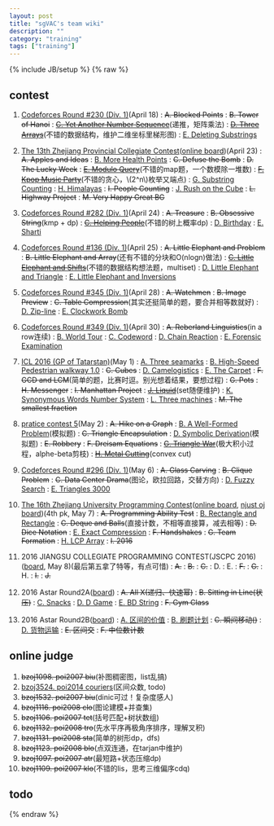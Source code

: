 ```yaml
---
layout: post
title: "sgVAC's team wiki"
description: ""
category: "training"
tags: ["training"]
---
```

{% include JB/setup %}
{% raw %}

## contest

1. [Codeforces Round #230 (Div. 1)][1](April 18)
:  <del>A. Blocked Points</del>
:  <del>B. Tower of Hanoi</del>
:  <del>[C. Yet Another Number Sequence][2]</del>(递推，矩阵乘法)
:  <del>[D. Three Arrays][3]</del>(不错的数据结构，维护二维坐标里梯形图)
:  [E. Deleting Substrings][4]

2. [The 13th Zhejiang Provincial Collegiate Contest][5]([online board][6])(April 23)
: <del>A. Apples and Ideas</del>
: [B. More Health Points][7]
: <del>C. Defuse the Bomb</del>
: <del>D. The Lucky Week</del>
: <del>[E. Modulo Query][8]</del>(不错的map题，一个数模除一堆数)
: <del>[F. Kpop Music Party][9]</del>(不错的贪心，\\(2^n\\)枚举又端点)
: [G. Substring Counting][10]
: [H. Himalayas][11]
: <del>I. People Counting</del>
: [J. Rush on the Cube][12]
: <del>L. Highway Project</del>
: <del>M. Very Happy Great BG</del>

3. [Codeforces Round #282 (Div. 1)][13](April 24)
:  <del>A. Treasure</del>
:  <del>B. Obsessive String</del>(kmp + dp)
:  <del>[C. Helping People][14]</del>(不错的树上概率dp)
:  [D. Birthday][15]
:  [E. Sharti][16]

4. [Codeforces Round #136 (Div. 1)][17](April 25)
:  <del>A. Little Elephant and Problem</del>
:  <del>B. Little Elephant and Array</del>(还有不错的分块和O(nlogn)做法)
:  <del>[C. Little Elephant and Shifts][18]</del>(不错的数据结构想法题，multiset)
:  [D. Little Elephant and Triangle][19]
:  [E. Little Elephant and Inversions][20]

5. [Codeforces Round #345 (Div. 1)][21](April 28)
:  <del>A. Watchmen</del>
:  <del>B. Image Preview</del>
:  <del>C. Table Compression</del>(其实还挺简单的题，要合并相等数就好)
:  [D. Zip-line][22]
:  [E. Clockwork Bomb][23]

6. [Codeforces Round #349 (Div. 1)][24](April 30)
:  <del>A. Reberland Linguistics</del>(in a row连续)
:  [B. World Tour][25]
:  [C. Codeword][26]
:  [D. Chain Reaction][27]
:  [E. Forensic Examination][28]

7. [ICL 2016 (GP of Tatarstan)][29](May 1)
:  [A. Three seamarks][30]
:  [B. High-Speed Pedestrian walkway 1.0][31]
:  <del>C. Cubes</del>
:  [D. Camelogistics][32]
:  [E. The Carpet][33]
:  <del>F. GCD and LCM</del>(简单的题，比赛时逗。别光想着结果，要想过程)
:  <del>G. Pots</del>
:  <del>H. Messenger</del>
:  <del>I. Manhattan Project</del>
:  <del>[J. Liquid][34]</del>(set随便维护)
:  [K. Synonymous Words Number System][35]
:  [L. Three machines][36]
:  <del>M. The smallest fraction</del>

8. [pratice contest 5][37](May 2)
:  <del>A. Hike on a Graph</del>
:  [B. A Well-Formed Problem][38](模拟题)
:  <del>C. Triangle Encapsulation</del>
:  [D. Symbolic Derivation][39](模拟题)
:  <del>E. Robbery</del>
:  <del>F. Dreisam Equations</del>
:  <del>[G. Triangle War][40]</del>(极大积小过程，alphe-beta剪枝)
:  <del>[H. Metal Cutting][41]</del>(convex cut)

9. [Codeforces Round #296 (Div. 1)][42](May 6)
:  <del>A. Glass Carving</del>
:  <del>B. Clique Problem</del>
:  <del>C. Data Center Drama</del>(图论，欧拉回路，交替方向)
:  [D. Fuzzy Search][43]
:  [E. Triangles 3000][44]

10. [The 16th Zhejiang University Programming Contest][45]([online board][46], [njust oj board][47])(4th pk, May 7)
:   <del>A. Programming Ability Test</del>
:   [B. Rectangle and Rectangle][48]
:   <del>C. Deque and Balls</del>(直接计数，不相等直接算，减去相等)
:   <del>D. Dice Notation</del>
:   [E. Exact Compression][49]
:   <del>F. Handshakes</del>
:   <del>G. Team Formation</del>
:   [H. LCP Array][50]
:   <del>I. 2016</del>

11. 2016 JIANGSU COLLEGIATE PROGRAMMING CONTEST(JSCPC 2016)([board][51], May 8)(最后第五拿了特等，有点可惜)
:   <del>A.</del>
:   <del>B.</del>
:   <del>C.</del>
:   D.
:   E.
:   <del>F.</del>
:   <del>G.</del>
:   H.
:   <del>I.</del>
:   <del>J.</del>

12. 2016 Astar Round2A([board][52])
:   <del>A. All X(递归、快速幂)</del>
:   <del>B. Sitting in Line(状压)</del>
:   [C. Snacks][53]
:   [D. D Game][54]
:   [E. BD String][55]
:   <del>F. Gym Class</del>

13. 2016 Astar Round2B([board][56])
:   [A. 区间的价值][57]
:   [B. 刷题计划][58]
:   <del>C. 瞬间移动()</del>
:   [D. 货物运输][59]
:   <del>E. 区间交</del>
:   <del>F. 中位数计数</del>


## online judge

1. <del>bzoj1098. poi2007 biu</del>(补图稠密图，list乱搞)
2. [bzoj3524. poi2014 couriers][10000](区间众数, todo)
3. <del>bzoj1532. poi2007 biu</del>(dinic可过！复杂度感人)
4. <del>bzoj1116. poi2008 clo</del>(图论建模+并查集)
5. <del>bzoj1106. poi2007 tet</del>(括号匹配+树状数组)
6. <del>bzoj1132. poi2008 tro</del>(先水平序再极角序排序，理解叉积)
7. <del>bzoj1131. poi2008 sta</del>(简单的树形dp，dfs)
8. <del>bzoj1123. poi2008 blo</del>(点双连通，在tarjan中维护)
9. <del>bzoj1097. poi2007 atr</del>(最短路+状态压缩dp)
10. <del>bzoj1109. poi2007 klo</del>(不错的lis，思考三维偏序cdq)

## todo

[1]: http://codeforces.com/contest/392
[2]: http://codeforces.com/contest/392/problem/C
[3]: http://codeforces.com/contest/392/problem/D
[4]: http://codeforces.com/contest/392/problem/E

[5]: http://acm.zju.edu.cn/zjp2016/ranklist/index.html?plg_nld=1&plg_uin=1&plg_auth=1&plg_nld=1&plg_usr=1&plg_vkey=1&plg_dev=1
[6]: http://acm.zju.edu.cn/onlinejudge/showContestRankList.do?contestId=369
[7]: http://acm.zju.edu.cn/onlinejudge/showProblem.do?problemCode=3937
[8]: http://acm.zju.edu.cn/onlinejudge/showProblem.do?problemCode=3940
[9]: http://acm.zju.edu.cn/onlinejudge/showProblem.do?problemCode=3941
[10]: http://acm.zju.edu.cn/onlinejudge/showProblem.do?problemCode=3942
[11]: http://acm.zju.edu.cn/onlinejudge/showProblem.do?problemCode=3943
[12]: http://acm.zju.edu.cn/onlinejudge/showProblem.do?problemCode=3945

[13]: http://codeforces.com/contest/494
[14]: http://codeforces.com/contest/494/problem/C
[15]: http://codeforces.com/contest/494/problem/D
[16]: http://codeforces.com/contest/494/problem/E

[17]: http://codeforces.com/contest/220
[18]: http://codeforces.com/contest/220/problem/C
[19]: http://codeforces.com/contest/220/problem/D
[20]: http://codeforces.com/contest/220/problem/E

[21]: http://codeforces.com/contest/650
[22]: http://codeforces.com/contest/650/problem/D
[23]: http://codeforces.com/contest/650/problem/E

[24]: http://codeforces.com/contest/666
[25]: http://codeforces.com/contest/666/problem/B
[26]: http://codeforces.com/contest/666/problem/C
[27]: http://codeforces.com/contest/666/problem/D
[28]: http://codeforces.com/contest/666/problem/E

[29]: http://codeforces.com/gym/100942
[30]: http://codeforces.com/gym/100942/problem/A
[31]: http://codeforces.com/gym/100942/problem/B
[32]: http://codeforces.com/gym/100942/problem/D
[33]: http://codeforces.com/gym/100942/problem/E
[34]: http://codeforces.com/gym/100942/problem/J
[35]: http://codeforces.com/gym/100942/problem/J
[36]: http://codeforces.com/gym/100942/problem/L

[37]: https://njoj.org/Contest/779
[38]: http://acm.zju.edu.cn/onlinejudge/showProblem.do?problemCode=1116
[39]: http://acm.zju.edu.cn/onlinejudge/showProblem.do?problemCode=1138
[40]: http://acm.zju.edu.cn/onlinejudge/showProblem.do?problemCode=1155
[41]: http://acm.zju.edu.cn/onlinejudge/showProblem.do?problemCode=1185

[42]: http://codeforces.com/contest/528
[43]: http://codeforces.com/contest/528/problem/D
[44]: http://codeforces.com/contest/528/problem/E

[45]: http://acm.zju.edu.cn/onlinejudge/showContestProblems.do?contestId=368
[46]: http://acm.zju.edu.cn/onlinejudge/showContestRankList.do?contestId=368
[47]: https://njoj.org/Contest/785/rank/
[48]: http://acm.zju.edu.cn/onlinejudge/showProblem.do?problemCode=3928
[49]: http://acm.zju.edu.cn/onlinejudge/showProblem.do?problemCode=3931
[50]: http://acm.zju.edu.cn/onlinejudge/showProblem.do?problemCode=3934

[51]: http://acm.nju.edu.cn/board/jscpc2016.html

[52]: http://bestcoder.hdu.edu.cn/contests/contest_ranklist.php?cid=701
[53]: http://acm.hdu.edu.cn/showproblem.php?pid=5692
[54]: http://acm.hdu.edu.cn/showproblem.php?pid=5693
[55]: http://acm.hdu.edu.cn/showproblem.php?pid=5694

[56]: http://bestcoder.hdu.edu.cn/contests/contest_ranklist.php?cid=702
[57]: http://acm.hdu.edu.cn/showproblem.php?pid=5696
[58]: http://acm.hdu.edu.cn/showproblem.php?pid=5697
[59]: http://acm.hdu.edu.cn/showproblem.php?pid=5699

[10000]: http://www.lydsy.com/JudgeOnline/problem.php?id=3524
{% endraw %}

